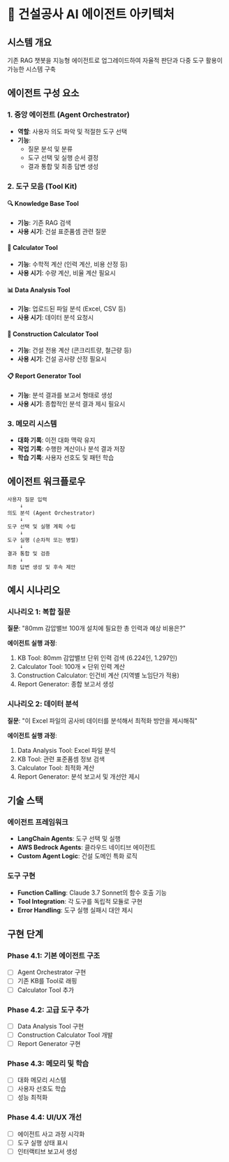 # 🤖 건설공사 AI 에이전트 아키텍처

## 시스템 개요
기존 RAG 챗봇을 지능형 에이전트로 업그레이드하여 자율적 판단과 다중 도구 활용이 가능한 시스템 구축

## 에이전트 구성 요소

### 1. 중앙 에이전트 (Agent Orchestrator)
- **역할**: 사용자 의도 파악 및 적절한 도구 선택
- **기능**: 
  - 질문 분석 및 분류
  - 도구 선택 및 실행 순서 결정
  - 결과 통합 및 최종 답변 생성

### 2. 도구 모음 (Tool Kit)

#### 🔍 Knowledge Base Tool
- **기능**: 기존 RAG 검색
- **사용 시기**: 건설 표준품셈 관련 질문

#### 🧮 Calculator Tool  
- **기능**: 수학적 계산 (인력 계산, 비용 산정 등)
- **사용 시기**: 수량 계산, 비율 계산 필요시

#### 📊 Data Analysis Tool
- **기능**: 업로드된 파일 분석 (Excel, CSV 등)
- **사용 시기**: 데이터 분석 요청시

#### 🔧 Construction Calculator Tool
- **기능**: 건설 전용 계산 (콘크리트량, 철근량 등)
- **사용 시기**: 건설 공사량 산정 필요시

#### 📋 Report Generator Tool
- **기능**: 분석 결과를 보고서 형태로 생성
- **사용 시기**: 종합적인 분석 결과 제시 필요시

### 3. 메모리 시스템
- **대화 기록**: 이전 대화 맥락 유지
- **작업 기록**: 수행한 계산이나 분석 결과 저장
- **학습 기록**: 사용자 선호도 및 패턴 학습

## 에이전트 워크플로우

```
사용자 질문 입력
    ↓
의도 분석 (Agent Orchestrator)
    ↓
도구 선택 및 실행 계획 수립
    ↓
도구 실행 (순차적 또는 병렬)
    ↓
결과 통합 및 검증
    ↓
최종 답변 생성 및 후속 제안
```

## 예시 시나리오

### 시나리오 1: 복합 질문
**질문**: "80mm 감압밸브 100개 설치에 필요한 총 인력과 예상 비용은?"

**에이전트 실행 과정**:
1. KB Tool: 80mm 감압밸브 단위 인력 검색 (6.224인, 1.297인)
2. Calculator Tool: 100개 × 단위 인력 계산
3. Construction Calculator: 인건비 계산 (지역별 노임단가 적용)
4. Report Generator: 종합 보고서 생성

### 시나리오 2: 데이터 분석
**질문**: "이 Excel 파일의 공사비 데이터를 분석해서 최적화 방안을 제시해줘"

**에이전트 실행 과정**:
1. Data Analysis Tool: Excel 파일 분석
2. KB Tool: 관련 표준품셈 정보 검색
3. Calculator Tool: 최적화 계산
4. Report Generator: 분석 보고서 및 개선안 제시

## 기술 스택

### 에이전트 프레임워크
- **LangChain Agents**: 도구 선택 및 실행
- **AWS Bedrock Agents**: 클라우드 네이티브 에이전트
- **Custom Agent Logic**: 건설 도메인 특화 로직

### 도구 구현
- **Function Calling**: Claude 3.7 Sonnet의 함수 호출 기능
- **Tool Integration**: 각 도구를 독립적 모듈로 구현
- **Error Handling**: 도구 실행 실패시 대안 제시

## 구현 단계

### Phase 4.1: 기본 에이전트 구조
- [ ] Agent Orchestrator 구현
- [ ] 기존 KB를 Tool로 래핑
- [ ] Calculator Tool 추가

### Phase 4.2: 고급 도구 추가
- [ ] Data Analysis Tool 구현
- [ ] Construction Calculator Tool 개발
- [ ] Report Generator 구현

### Phase 4.3: 메모리 및 학습
- [ ] 대화 메모리 시스템
- [ ] 사용자 선호도 학습
- [ ] 성능 최적화

### Phase 4.4: UI/UX 개선
- [ ] 에이전트 사고 과정 시각화
- [ ] 도구 실행 상태 표시
- [ ] 인터랙티브 보고서 생성
